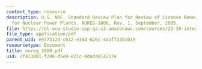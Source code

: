 ```yaml
---
content_type: resource
description: U.S. NRC. Standard Review Plan for Review of License Renewal Applications
  for Nuclear Power Plants. NUREG-1800, Rev. 1. September, 2005.
file: https://ol-ocw-studio-app-qa.s3.amazonaws.com/courses/22-39-integration-of-reactor-design-operations-and-safety-fall-2006/2f413801f298d5e9e21c0dada014217e_nureg_1800.pdf
file_type: application/pdf
parent_uid: e977312d-c612-e36d-626c-4daf73351019
resourcetype: Document
title: nureg_1800.pdf
uid: 2f413801-f298-d5e9-e21c-0dada014217e
---
```

